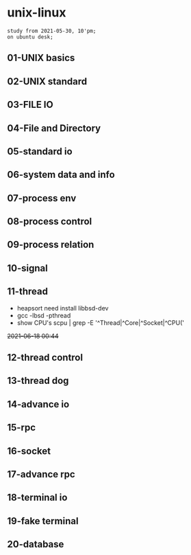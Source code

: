 # unix-linux

```
study from 2021-05-30, 10'pm;
on ubuntu desk;
```
## 01-UNIX basics
## 02-UNIX standard
## 03-FILE IO
## 04-File and Directory
## 05-standard io
## 06-system data and info
## 07-process env 
## 08-process control
## 09-process relation
## 10-signal
## 11-thread
* heapsort need install libbsd-dev 
* gcc -lbsd -pthread
* show CPU's
scpu | grep -E '^Thread|^Core|^Socket|^CPU\('

~~2021-06-18 00:44~~

## 12-thread control
## 13-thread dog
## 14-advance io
## 15-rpc
## 16-socket
## 17-advance rpc
## 18-terminal io
## 19-fake terminal
## 20-database

